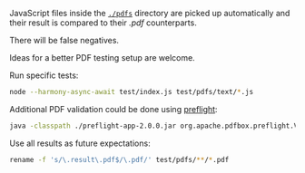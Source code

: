 JavaScript files inside the [`./pdfs`](pdfs) directory are picked up automatically and their result is compared to their *.pdf* counterparts.

There will be false negatives.

Ideas for a better PDF testing setup are welcome.

Run specific tests:

```bash
node --harmony-async-await test/index.js test/pdfs/text/*.js
```

Additional PDF validation could be done using [preflight](https://pdfbox.apache.org/download.cgi):

```bash
java -classpath ./preflight-app-2.0.0.jar org.apache.pdfbox.preflight.Validator_A1b ./test.pdf
```

Use all results as future expectations:

```bash
rename -f 's/\.result\.pdf$/\.pdf/' test/pdfs/**/*.pdf
```